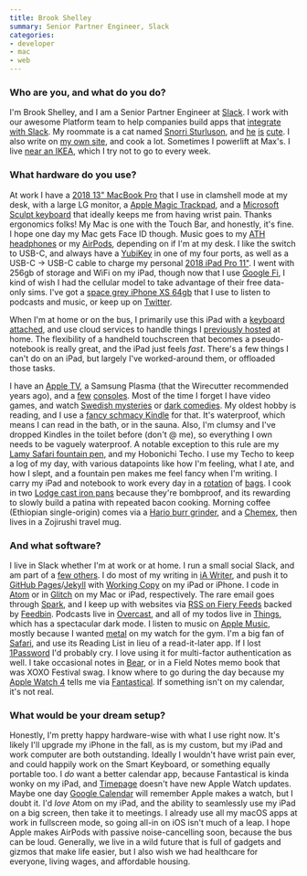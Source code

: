 ```yaml
---
title: Brook Shelley
summary: Senior Partner Engineer, Slack
categories:
- developer
- mac
- web 
---
```


### Who are you, and what do you do?

I'm Brook Shelley, and I am a Senior Partner Engineer at [Slack][]. I work with our awesome Platform team to help companies build apps that [integrate with Slack](https://api.slack.com/ "The Slack API documentation."). My roommate is a cat named [Snorri Sturluson](https://en.wikipedia.org/wiki/Snorri_Sturluson "The Wikipedia entry for Snorri Sturluson."), and [he](https://twitter.com/brookshelley/status/1073110153279418368 "A tweeted photo of Snorri.") [is](https://twitter.com/brookshelley/status/1072377467460116489 "Another tweeted photo of Snorri.") [cute](https://twitter.com/brookshelley/status/1066808258931773440 "A third tweeted photo of Snorri."). I also write on [my own site](https://brookshelley.com/ "Brook's website."), and cook a lot. Sometimes I powerlift at Max's. I live [near an IKEA](https://en.wikipedia.org/wiki/Emeryville,_California "The Wikipedia entry for Emeryville, California."), which I try not to go to every week.

### What hardware do you use?

At work I have a [2018 13" MacBook Pro][macbook-pro] that I use in clamshell mode at my desk, with a large LG monitor, a [Apple Magic Trackpad][magic-trackpad], and a [Microsoft Sculpt keyboard][sculpt-ergonomic-keyboard] that ideally keeps me from having wrist pain. Thanks ergonomics folks! My Mac is one with the Touch Bar, and honestly, it's fine. I hope one day my Mac gets Face ID though. Music goes to my [ATH headphones][ath-m40x] or my [AirPods][], depending on if I'm at my desk. I like the switch to USB-C, and always have a [YubiKey][] in one of my four ports, as well as a USB-C -> USB-C cable to charge my personal [2018 iPad Pro 11"][ipad-pro]. I went with 256gb of storage and WiFi on my iPad, though now that I use [Google Fi][google-fi], I kind of wish I had the cellular model to take advantage of their free data-only sims. I've got a [space grey iPhone XS 64gb][iphone-xs] that I use to listen to podcasts and music, or keep up on [Twitter][tweetbot].

When I'm at home or on the bus, I primarily use this iPad with a [keyboard attached][smart-keyboard], and use cloud services to handle things I [previously hosted][plex] at home. The flexibility of a handheld touchscreen that becomes a pseudo-notebook is really great, and the iPad just feels _fast_. There's a few things I can't do on an iPad, but largely I've worked-around them, or offloaded those tasks.

I have an [Apple TV][apple-tv], a Samsung Plasma (that the Wirecutter recommended years ago), and a [few][switch.2] [consoles][ps4]. Most of the time I forget I have video games, and watch [Swedish mysteries](https://en.wikipedia.org/wiki/Jordskott "The Wikipedia entry for Jordskott.") or [dark comedies](https://www.youtube.com/watch?v=1EXfNhReicY "A trailer for Patriot on YouTube."). My oldest hobby is reading, and I use a [fancy schmacy Kindle][kindle-oasis] for that. It's waterproof, which means I can read in the bath, or in the sauna. Also, I'm clumsy and I've dropped Kindles in the toilet before (don't @ me), so everything I own needs to be vaguely waterproof. A notable exception to this rule are my [Lamy Safari fountain pen][safari-fountain-pen], and my Hobonichi Techo. I use my Techo to keep a log of my day, with various datapoints like how I'm feeling, what I ate, and how I slept, and a fountain pen makes me feel fancy when I'm writing. I carry my iPad and notebook to work every day in a [rotation](https://www.brookshelley.com/blog/2018/10/04/dsptch-waist-bag.html "Brook's review of the DSPTCH waist bag.") of [bags](https://www.brookshelley.com/blog/2018/05/17/review-invisible-one-mini.html "Brook's review of the Invisible One Mini bag."). I cook in two [Lodge cast iron pans][10.25-inch-cast-iron-skillet] because they're bombproof, and its rewarding to slowly build a patina with repeated bacon cooking. Morning coffee (Ethiopian single-origin) comes via a [Hario burr grinder][v60-electric-coffee-grinder], and a [Chemex][three-cup-classic], then lives in a Zojirushi travel mug.

### And what software?

I live in Slack whether I'm at work or at home. I run a small social Slack, and am part of a [few others](https://2018.xoxofest.com "The XOXO festival in Portland, Oregon."). I do most of my writing in [iA Writer][ia-writer], and push it to [GitHub Pages][github-pages]/[Jekyll][] with [Working Copy][working-copy-ios] on my iPad or iPhone. I code in [Atom][] or in [Glitch][glitch.3] on my Mac or iPad, respectively. The rare email goes through [Spark][spark.2], and I keep up with websites via [RSS on Fiery Feeds][fiery-feeds-ios] backed by [Feedbin][]. Podcasts live in [Overcast][overcast-ios], and all of my todos live in [Things][], which has a spectacular dark mode. I listen to music on [Apple Music][apple-music], mostly because I wanted [metal](https://daxma.bandcamp.com/ "Daxma's Bandcamp page.") on my watch for the gym. I'm a big fan of [Safari][], and use its Reading List in lieu of a read-it-later app. If I lost [1Password][] I'd probably cry. I love using it for multi-factor authentication as well. I take occasional notes in [Bear][], or in a Field Notes memo book that was XOXO Festival swag. I know where to go during the day because my [Apple Watch 4][apple-watch-series-4] tells me via [Fantastical][]. If something isn't on my calendar, it's not real.

### What would be your dream setup?

Honestly, I'm pretty happy hardware-wise with what I use right now. It's likely I'll upgrade my iPhone in the fall, as is my custom, but my iPad and work computer are both outstanding. Ideally I wouldn't have wrist pain ever, and could happily work on the Smart Keyboard, or something equally portable too. I _do_ want a better calendar app, because Fantastical is kinda wonky on my iPad, and [Timepage][timepage-ios] doesn't have new Apple Watch updates. Maybe one day [Google Calendar][google-calendar] will remember Apple makes a watch, but I doubt it. I'd _love_ Atom on my iPad, and the ability to seamlessly use my iPad on a big screen, then take it to meetings. I already use all my macOS apps at work in fullscreen mode, so going all-in on iOS isn't much of a leap. I hope Apple makes AirPods with passive noise-cancelling soon, because the bus can be loud. Generally, we live in a wild future that is full of gadgets and gizmos that make life easier, but I also wish we had healthcare for everyone, living wages, and affordable housing.

[10.25-inch-cast-iron-skillet]: https://shop.lodgemfg.com/skillets-and-covers/10-25-inch-cast-iron-skillet.asp "An iron skillet."
[airpods]: https://en.wikipedia.org/wiki/AirPods "Wireless in-ear headphones."
[apple-tv]: https://en.wikipedia.org/wiki/Apple_TV "A device for viewing media on a TV."
[apple-watch-series-4]: https://en.wikipedia.org/wiki/Apple_Watch#Fourth_generation "A smart watch."
[ath-m40x]: https://www.audio-technica.com/cms/headphones/75b2f282c93a7651/index.html "Over the ear headphones."
[ipad-pro]: https://en.wikipedia.org/wiki/IPad_Pro "An iOS tablet."
[iphone-xs]: https://en.wikipedia.org/wiki/IPhone_XS "A 5.8 inch iOS phone."
[kindle-oasis]: https://www.amazon.com/Amazon-Kindle-Oasis-eReader-with-Leather-Charging-Cover/dp/B00REQKWGA "An ebook reader."
[macbook-pro]: https://www.apple.com/macbook-pro/ "A laptop."
[magic-trackpad]: https://www.apple.com/magictrackpad/ "A trackpad for desktop machines."
[ps4]: http://us.playstation.com/ps4/index.htm "A shiny gaming console from Sony."
[safari-fountain-pen]: https://www.lamy.com/eng/b2c/safari/017 "A fountain pen."
[sculpt-ergonomic-keyboard]: http://www.microsoft.com/hardware/en-us/b/sculpt-ergonomic-keyboard-for-business/5KV-00001 "An ergonomic keyboard."
[smart-keyboard]: https://www.apple.com/smart-keyboard/ "A keyboard and cover for the iPad Pro."
[switch.2]: https://www.nintendo.com/switch/ "A gaming console."
[three-cup-classic]: https://www.chemexcoffeemaker.com/three-cup-classic-series-coffeemaker.html "A pour-over coffee maker."
[v60-electric-coffee-grinder]: https://www.hario.jp/pickup_EVCG-8_m.html "A coffee grinder."
[yubikey]: https://www.yubico.com/products/yubikey-hardware/yubikey/ "A USB-based tool for generating one-time passwords."
[1password]: https://1password.com "Password management software for Mac OS X."
[apple-music]: https://apple.com/apple-music/ "A music streaming service."
[atom]: https://atom.io/ "A text editor based on web technology."
[bear]: http://www.bear-writer.com "A note taking application for macOS."
[fantastical]: https://flexibits.com/fantastical "A calendaring app for the Mac."
[feedbin]: https://feedbin.com/ "A feed reading service."
[fiery-feeds-ios]: http://cocoacake.net/apps/fiery/ "An RSS reader app."
[github-pages]: https://pages.github.com/ "A simple GitHub-based web publishing system."
[glitch.3]: https://glitch.com/ "A web-based IDE."
[google-calendar]: https://en.wikipedia.org/wiki/Google_Calendar "A web-based calendar client."
[google-fi]: https://en.wikipedia.org/wiki/Google_Fi "A cellular/wifi networking service."
[ia-writer]: https://ia.net/writer/updates/ia-writer-for-mac "A full-screen writing tool for the Mac."
[jekyll]: https://jekyllrb.com/ "A static site generator."
[overcast-ios]: https://itunes.apple.com/us/app/overcast-podcast-player/id888422857 "A podcast app."
[plex]: https://plex.tv/ "Media center software."
[safari]: https://www.apple.com/safari/ "A fast web browser."
[slack]: https://slack.com/ "A collaboration service."
[spark.2]: https://sparkmailapp.com "A Mac email client."
[things]: https://culturedcode.com/things/ "A task management application for the Mac."
[timepage-ios]: https://itunes.apple.com/app/apple-store/id989178902 "A calendar app."
[tweetbot]: https://tapbots.com/tweetbot/mac/ "A Twitter client for the Mac."
[working-copy-ios]: https://workingcopyapp.com/ "A Git client."
